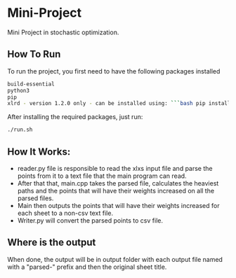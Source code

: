 # Mini-Project
Mini Project in stochastic optimization.
## How To Run
To run the project, you first need to have the following packages installed
```bash
build-essential
python3
pip
xlrd - version 1.2.0 only - can be installed using: ```bash pip install xlrd==1.2.0 ```
```
After installing the required packages, just run:
```bash
./run.sh
```
## How It Works:
* reader.py file is responsible to read the xlxs input file and parse the points from it to a text file that the main program can read.
* After that that, main.cpp takes the parsed file, calculates the heaviest paths and the points that will have their weights increased on all the parsed files.
* Main then outputs the points that will have their weights increased for each sheet to a non-csv text file.
* Writer.py will convert the parsed points to csv file.

## Where is the output
When done, the output will be in output folder with each output file named with a "parsed-" prefix and then the original sheet title.

  
